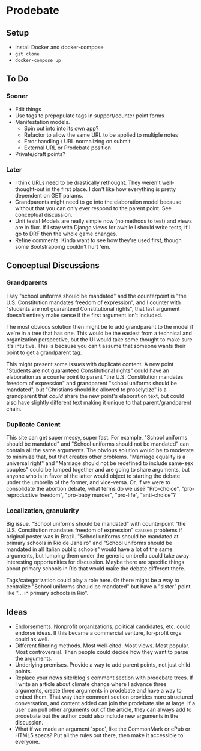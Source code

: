 # Prodebate

## Setup
- Install Docker and docker-compose
- `git clone`
- `docker-compose up`

## To Do

### Sooner
- Edit things
- Use tags to prepopulate tags in support/counter point forms
- Manifestation models.
	- Spin out into into its own app?
	- Refactor to allow the same URL to be applied to multiple notes
	- Error handling / URL normalizing on submit
	- External URL or Prodebate position
- Private/draft points?

### Later
- I think URLs need to be drastically rethought. They weren't well-thought-out in the first place. I don't like how everything is pretty dependent on GET params. 
- Grandparents might need to go into the elaboration model because without that you can only ever respond to the parent point. See conceptual discussion.
- Unit tests! Models are really simple now (no methods to test) and views are in flux. If I stay with Django views for awhile I should write tests; if I go to DRF then the whole game changes.
- Refine comments. Kinda want to see how they're used first, though some Bootstrapping couldn't hurt 'em.

## Conceptual Discussions

### Grandparents

I say "school uniforms should be mandated" and the counterpoint is "the U.S. Constitution mandates freedom of expression", and I counter with "students are not guaranteed Constitutional rights", that last argument doesn't entirely make sense if the first argument isn't included. 

The most obvious solution then might be to add grandparent to the model if we're in a tree that has one. This would be the easiest from a technical and organization perspective, but the UI would take some thought to make sure it's intuitive. This is because you can't assume that someone wants their point to get a grandparent tag.

This might present some issues with duplicate content. A new point "Students are not guaranteed Constitutional rights" could have an elaboration as a counterpoint to parent "the U.S. Constitution mandates freedom of expression" and grandparent "school uniforms should be mandated", but "Christians should be allowed to proselytize" is a grandparent that *could* share the new point's elaboration text, but could also have slightly different text making it unique to that parent/grandparent chain.

### Duplicate Content
 
This site can get super messy, super fast. For example, "School uniforms should be mandated" and "School uniforms should not be mandated" can contain all the same arguments. The obvious solution would be to moderate to minimize that, but that creates other problems. "Marriage equality is a universal right" and "Marriage should not be redefined to include same-sex couples" could be lumped together and are going to share arguments, but anyone who is in favor of the latter would object to starting the debate under the umbrella of the former, and vice-versa. Or, if we were to consolidate the abortion debate, what terms do we use? "Pro-choice", "pro-reproductive freedom", "pro-baby murder", "pro-life", "anti-choice"? 

### Localization, granularity

Big issue. "School uniforms should be mandated" with counterpoint "the U.S. Constitution mandates freedom of expression" causes problems if original poster was in Brazil. "School uniforms should be mandated at primary schools in Rio de Janeiro" and "School uniforms should be mandated in all Italian public schools" would have a lot of the same arguments, but lumping them under the generic umbrella could take away interesting opportunities for discussion. Maybe there are specific things about primary schools in Rio that would make the debate different there. 

Tags/categorization could play a role here. Or there might be a way to centralize "School uniforms should be mandated" but have a "sister" point like "... in primary schools in Rio".

## Ideas

- Endorsements. Nonprofit organizations, political candidates, etc. could endorse ideas. If this became a commercial venture, for-profit orgs could as well. 
- Different filtering methods. Most well-cited. Most views. Most popular. Most controversial. Then people could decide how they want to parse the arguments.
- Underlying premises. Provide a way to add parent points, not just child points.
- Replace your news site/blog's comment section with prodebate trees. If I write an article about climate change where I advance three arguments, create three arguments in prodebate and have a way to embed them. That way their comment section provides more structured conversation, and content added can join the prodebate site at large. If a user can pull other arguments out of the article, they can always add to prodebate but the author could also include new arguments in the discussion.
- What if we made an argument 'spec', like the CommonMark or ePub or HTML5 specs? Put all the rules out there, then make it accessible to everyone.